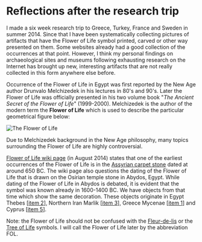 # Reflections after the research trip

I made a six week research trip to Greece, Turkey, France and Sweden in summer 2014. Since that I have been systematically collecting pictures of artifacts that have the Flower of Life symbol printed, carved or other way presented on them. Some websites already had a good collection of the occurrences at that point. However, I think my personal findings on archaeological sites and museums following exhausting research on the Internet has brought up new, interesting artifacts that are not really collected in this form anywhere else before.


Occurrence of the Flower of Life in Egypt was first reported by the New Age author Drunvalo Melchizedek in his lectures in 80's and 90's. Later the Flower of Life was officially presented in his two volume book "*The Ancient Secret of the Flower of Life*" (1999-2000). Melchizedek is the author of the modern term the **Flower of Life** which is used to describe the particular geometrical figure below: 

![The Flower of Life](https://upload.wikimedia.org/wikipedia/commons/6/69/Flower-of-Life-small.png)

Due to Melchizedek background in the New Age philosophy, many topics surrounding the Flower of Life are highly controversial. 

[Flower of Life wiki page](http://en.wikipedia.org/wiki/Flower_of_Life) (in August 2014) states that one of the earliest occurrences of the Flower of Life is in the [Assyrian carpet stone](https://commons.wikimedia.org/wiki/File:Floor_decoration_from_the_palace_of_King_Ashurbanipal.jpg) dated at around 650 BC. The wiki page also questions the dating of the Flower of Life that is drawn on the Osirian temple stone in Abydos, Egypt. While dating of the Flower of Life in Abydos is debated, it is evident that the symbol was known already in 1600-1400 BC. We have objects from that time which show the same decoration. These objects originate in Egypt Thebes [[item 2](https://www.gitbook.com/book/markomanninen/artifacts-of-the-flower-of-life/)], Northern Iran Marlik [[item 3](https://www.gitbook.com/book/markomanninen/artifacts-of-the-flower-of-life/)], Greece Mycenae [[item 1](https://www.gitbook.com/book/markomanninen/artifacts-of-the-flower-of-life/)] and Cyprus [[item 5](https://www.gitbook.com/book/markomanninen/artifacts-of-the-flower-of-life/)].

Note: the Flower of Life should not be confused with the [Fleur-de-lis](https://en.wikipedia.org/wiki/Fleur-de-lis) or the [Tree of Life](https://en.wikipedia.org/wiki/Tree_of_life) symbols. I will call the Flower of Life later by the abbreviation FOL.